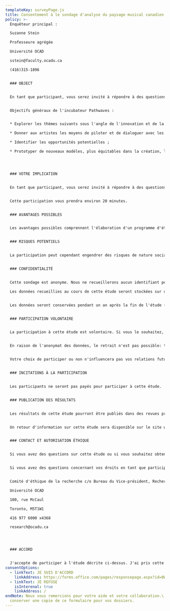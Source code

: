 ```yaml
---
templateKey: surveyPage.js
title: Consentement à le sondage d'analyse du paysage musical canadien
policy: >-
  Enquêteur principal :

  Suzanne Stein

  Professeure agrégée

  Université OCAD

  sstein@faculty.ocadu.ca

  (416)315-1896


  ### OBJECT


  En tant que participant, vous serez invité à répondre à des questions sur les changements qui affectent le paysage musical au Canada, y compris les possibilités et les obstacles à sa participation à l'aide des technologies numériques. Cette recherche permettra d'orienter le contenu et le programme d'études de l'incubateur Pathwaves, un partenariat entre Envision Management, le Centre Phi et l'Université OCAD. Cette recherche est menée par l'Université OCAD, sous la supervision de Suzanne Stein, directrice du Super Ordinary Lab de l'Université OCAD.


  Objectifs généraux de l'incubateur Pathwaves :


  * Explorer les thèmes suivants sous l'angle de l'innovation et de la perturbation numérique, en particulier la musique enregistrée, les performances musicales en direct ainsi que leur processus créatif ;

  * Donner aux artistes les moyens de piloter et de dialoguer avec les évolutions technologiques en remettant en cause l'inégalité systémique et l'inaccessibilité des modèles actuels ;

  * Identifier les opportunités potentielles ;

  * Prototyper de nouveaux modèles, plus équitables dans la création, la production et la distribution.




  ### VOTRE IMPLICATION


  En tant que participant, vous serez invité à répondre à des questions sur les changements qui affectent le paysage musical au Canada, y compris les possibilités et les obstacles à sa participation à l'aide des technologies numériques.


  Cette participation vous prendra environ 20 minutes.


  ### AVANTAGES POSSIBLES


  Les avantages possibles comprennent l'élaboration d'un programme d'études pour l'incubateur ainsi que des recherches plus approfondies sur des sujets de préoccupation et d'intérêt. Les résultats nous aideront à mieux comprendre l'environnement changeant de l'industrie de la musique au Canada. Nous souhaitons comprendre comment les technologies peuvent aider les musiciens canadiens à expérimenter autour de la musique enregistrée, les performances musicales en direct ainsi que leur processus créatif.


  ### RISQUES POTENTIELS


  La participation peut cependant engendrer des risques de nature sociale. Ces risques comprennent le sentiment ou la possibilité d'un rabaissement de statut en raison des révélations sur les problèmes d'inclusion ou d'exclusion dans l’industrie musicale au Canada, ainsi que l'identification des inconforts potentiels liés aux technologies. Ces préoccupations sont prises en compte dans la conception de l'étude, qui est anonyme et administrée par le serveur sécurisé de l'Université OCAD. Seuls les chercheurs nommés auront accès aux données qui en ressortiront.


  ### CONFIDENTIALITÉ


  Cette sondage est anonyme. Nous ne recueillerons aucun identifiant personnel.

  Les données recueillies au cours de cette étude seront stockées sur des serveurs sécurisés de l'Université OCAD.


  Les données seront conservées pendant un an après la fin de l'étude (Mars 2023), après quoi tous les fichiers seront supprimés. L'accès à ces données sera strictement limité aux chercheurs de l'Université OCAD nommés sur ce projet : Suzanne Stein, Rebecca Black, Fran Rawlings et Ziyan Hossian.


  ### PARTICIPATION VOLONTAIRE


  La participation à cette étude est volontaire. Si vous le souhaitez, vous pouvez refuser de répondre à toute question ou de participer à tout élément de l'étude.  


  En raison de l'anonymat des données, le retrait n'est pas possible: toutes les données saisies seront conservées mais le sondage peut être interrompue, en quittant le processus quand vous le souhaitez.


  Votre choix de participer ou non n'influencera pas vos relations futures avec l'Université OCAD, le Centre Phi ou Envision Management.


  ### INCITATIONS À LA PARTICIPATION


  Les participants ne seront pas payés pour participer à cette étude.


  ### PUBLICATION DES RÉSULTATS


  Les résultats de cette étude pourront être publiés dans des revues professionnelles et présentés lors de conférences et de colloques. Dans toute publication, les données seront présentées sous forme agrégée.


  Un retour d'information sur cette étude sera disponible sur le site web d' Envision Management avec des liens vers les résultats de l'incubateur Pathwaves.


  ### CONTACT ET AUTORISATION ÉTHIQUE


  Si vous avez des questions sur cette étude ou si vous souhaitez obtenir des informations complémentaires, n'hésitez pas à nous contacter. Si vous avez des questions ultérieures sur la recherche, vous pouvez contacter la chercheuse principale Suzanne Stein en utilisant les coordonnées fournies ci-dessus. Cette étude a été examinée et a reçu l'approbation éthique du Comité d'éthique de la recherche de l'Université OCAD (numéro d'approbation du CER: 2021-48). 


  Si vous avez des questions concernant vos droits en tant que participant à cette étude, veuillez contacter:


  Comité d'éthique de la recherche c/o Bureau du Vice-président, Recherche et Innovation

  Université OCAD

  100, rue McCaul

  Toronto, M5T1W1

  416 977 6000 x4368

  research@ocadu.ca




  ### ACCORD


  J'accepte de participer à l'étude décrite ci-dessus. J'ai pris cette décision sur la base des informations que j'ai lu dans le texte d'information et de consentement.  J'ai eu l'occasion de recevoir tous les détails supplémentaires que je souhaitais sur l'étude et je comprends que je peux poser des questions dans le futur.
consentOptions:
  - linkText: JE SUIS D'ACCORD
    linkAddress: https://forms.office.com/pages/responsepage.aspx?id=0WnkBiotj0aum33wlo6212FUZUKmI8NPl8uGp2eGRjZUN1NEU0pSUUsxSzNFT01WREJVUlY0TDBLMy4u
  - linkText: JE REFUSE
    isInterenal: true
    linkAddress: /
endNote: Nous vous remercions pour votre aide et votre collaboration.\ Veuillez
  conserver une copie de ce formulaire pour vos dossiers.
---
```

